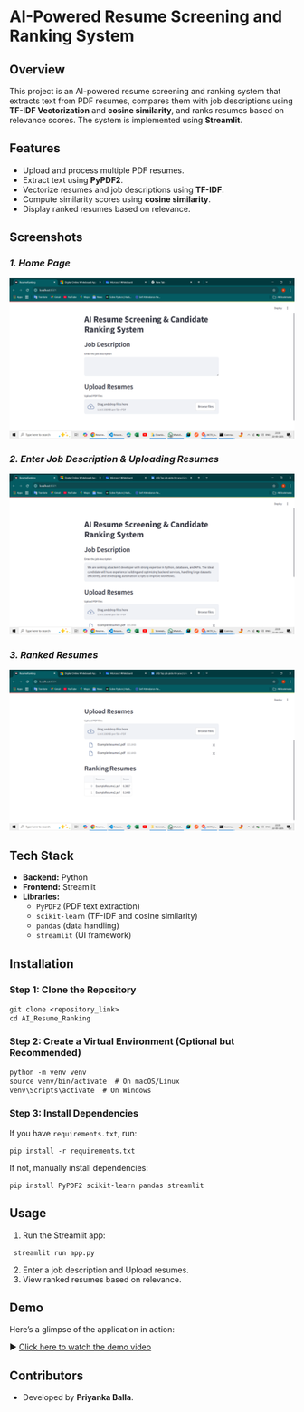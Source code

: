 # AI-Powered Resume Screening and Ranking System

## Overview
This project is an AI-powered resume screening and ranking system that extracts text from PDF resumes, compares them with job descriptions using **TF-IDF Vectorization** and **cosine similarity**, and ranks resumes based on relevance scores. The system is implemented using **Streamlit**.

## Features
- Upload and process multiple PDF resumes.
- Extract text using **PyPDF2**.
- Vectorize resumes and job descriptions using **TF-IDF**.
- Compute similarity scores using **cosine similarity**.
- Display ranked resumes based on relevance.

## Screenshots
### *1. Home Page*
![Home Page](output/home.png)

### *2. Enter Job Description & Uploading Resumes*
![Upload Section](output/upload.png)

### *3. Ranked Resumes*
![Ranked Resumes](output/ranking.png)

## Tech Stack
- **Backend:** Python
- **Frontend:** Streamlit
- **Libraries:**
  - `PyPDF2` (PDF text extraction)
  - `scikit-learn` (TF-IDF and cosine similarity)
  - `pandas` (data handling)
  - `streamlit` (UI framework)

## Installation

### Step 1: Clone the Repository
```
git clone <repository_link>
cd AI_Resume_Ranking
```

### Step 2: Create a Virtual Environment (Optional but Recommended)
```
python -m venv venv
source venv/bin/activate  # On macOS/Linux
venv\Scripts\activate  # On Windows
```

### Step 3: Install Dependencies
If you have `requirements.txt`, run:
```
pip install -r requirements.txt
```

If not, manually install dependencies:
```
pip install PyPDF2 scikit-learn pandas streamlit
```


## Usage
1. Run the Streamlit app:
  ```
   streamlit run app.py
   ```

2. Enter a job description and Upload resumes.
3. View ranked resumes based on relevance.

## Demo 
Here’s a glimpse of the application in action:

▶ [Click here to watch the demo video](https://drive.google.com/file/d/1g79F9WblsCFzwHGB7w-nfxU0w2b013cr/view?usp=drivesdk)

## Contributors
- Developed by **Priyanka Balla**.
